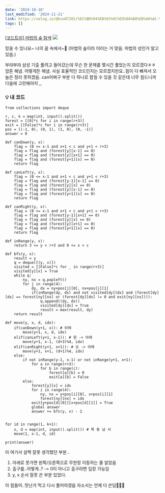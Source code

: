 ```yaml
---
date: '2024-10-10'
last_modified: '2024-11-21'
link: https://velog.io/@hso07202/%EC%BD%94%EB%93%9C%ED%8A%B8%EB%A6%AC-%EB%A7%88%EB%B2%95%EC%9D%98-%EC%88%B2-%ED%83%90%EC%83%89
tags: []
---
```


[[코드트리] 마법의 숲 탐색](https://www.codetree.ai/training-field/frequent-problems/problems/magical-forest-exploration?&utm_source=clipboard&utm_medium=text) ![](https://velog.velcdn.com/images/hso07202/post/99296fff-0f22-48a5-8a47-4760c2292188/image.png)

믿을 수 있나요~ 나의 꿈 속에서~🏰 (마법의 숲이라 이러는 거 맞음. 마법의 성인거 알고 있음.)

부랴부랴 삼성 기출 풀려고 들어갔는데 무슨 한 문제를 몇시간 풀었는지 모르겠다ㅎㅎ 암튼 해냄. 어떻게든 해냄. 사실 효율적인 코드인지는 모르겠지만요..힘이 다 빠져서 오늘은 정리 못하겠음. can어쩌구 부분 다 하나로 합칠 수 있을 것 같은데 너무 힘드니까 다음에 고민해야지 ,,

### 💡 내 코드
    
    
    from collections import deque
    
    r, c, k = map(int, input().split())
    forest = [[0]*c for i in range(r+3)]
    exit = [[False]*c for i in range(r+3)]
    pos = [(-1, 0), (0, 1), (1, 0), (0, -1)]
    answer = 0
    
    def canDown(y, x):
        flag = (0 <= x-1 and x+1 < c and y+1 < r+3)
        flag = flag and (forest[y][x-1] == 0)
        flag = flag and (forest[y][x+1] == 0)
        flag = flag and (forest[y+1][x] == 0)
        return flag
    
    def canLeft(y, x):
        flag = (0 <= x-1 and x+1 < c and y+1 < r+3)
        flag = flag and (forest[y-1][x-1] == 0)
        flag = flag and (forest[y][x] == 0)
        flag = flag and (forest[y][x-1] == 0)
        flag = flag and (forest[y+1][x] == 0)
        return flag
    
    def canRight(y, x):
        flag = (0 <= x-1 and x+1 < c and y+1 < r+3)
        flag = flag and (forest[y-1][x+1] == 0)
        flag = flag and (forest[y][x] == 0)
        flag = flag and (forest[y][x+1] == 0)
        flag = flag and (forest[y+1][x] == 0)
        return flag
    
    def inRange(y, x):
        return 3 <= y < r+3 and 0 <= x < c
    
    def bfs(y, x):
        result = y
        q = deque([(y, x)])
        visited = [[False]*c for _ in range(r+3)]
        visited[y][x] = True
        while q:
            ny, nx = q.popleft()
            for j in range(4):
                dy, dx = ny+pos[j][0], nx+pos[j][1]
                if(inRange(dy, dx) and not visited[dy][dx] and (forest[dy][dx] == forest[ny][nx] or (forest[dy][dx] != 0 and exit[ny][nx]))):
                    q.append((dy, dx))
                    visited[dy][dx] = True
                    result = max(result, dy)
        return result
    
    def move(y, x, d, idx): 
        if(canDown(y+1, x)): # 아래
            move(y+1, x, d, idx)
        elif(canLeft(y+1, x-1)): # 왼 -> 아래
            move(y+1, x-1, (d+3)%4, idx)
        elif(canRight(y+1, x+1)): # 오 -> 아래
            move(y+1, x+1, (d+1)%4, idx)
        else:
            if not inRange(y-1, x-1) or not inRange(y+1, x+1):
                for a in range(r+3):
                    for b in range(c):
                        forest[a][b] = 0
                        exit[a][b] = False
            else:
                forest[y][x] = idx
                for i in range(4):
                    ny, nx = y+pos[i][0], x+pos[i][1]
                    forest[ny][nx] = idx
                exit[y+pos[d][0]][x+pos[d][1]] = True
                global answer
                answer += bfs(y, x) - 2
    
    
    for id in range(1, k+1):
        x, d = map(int, input().split()) # 북 동 남 서
        move(1, x-1, d, id)
    
    print(answer)

아 여기서 살짝 잘못 생각했던 부분..

  1. 아래로 못가면 왼쪽/오른쪽으로 무한정 이동하는 줄 알았음
  2. 출구를..어떻게..? -> 0이 아니고 출구라면 입장 가능임
  3. y, x 순서 잘못 쓴 부분 있었다.



아 힘들어..맛난거 먹고 다시 풀어야겠음 자소서는 언제 다 쓴담🤯🤯🤯